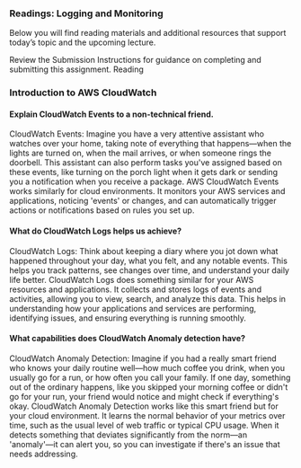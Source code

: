 ### Readings: Logging and Monitoring
Below you will find reading materials and additional resources that support today’s topic and the upcoming lecture.

Review the Submission Instructions for guidance on completing and submitting this assignment.
Reading
### Introduction to AWS CloudWatch

#### Explain CloudWatch Events to a non-technical friend.
CloudWatch Events: Imagine you have a very attentive assistant who watches over your home, taking note of everything that happens—when the lights are turned on, when the mail arrives, or when someone rings the doorbell. This assistant can also perform tasks you've assigned based on these events, like turning on the porch light when it gets dark or sending you a notification when you receive a package. AWS CloudWatch Events works similarly for cloud environments. It monitors your AWS services and applications, noticing 'events' or changes, and can automatically trigger actions or notifications based on rules you set up.
#### What do CloudWatch Logs helps us achieve?
CloudWatch Logs: Think about keeping a diary where you jot down what happened throughout your day, what you felt, and any notable events. This helps you track patterns, see changes over time, and understand your daily life better. CloudWatch Logs does something similar for your AWS resources and applications. It collects and stores logs of events and activities, allowing you to view, search, and analyze this data. This helps in understanding how your applications and services are performing, identifying issues, and ensuring everything is running smoothly.
#### What capabilities does CloudWatch Anomaly detection have?
CloudWatch Anomaly Detection: Imagine if you had a really smart friend who knows your daily routine well—how much coffee you drink, when you usually go for a run, or how often you call your family. If one day, something out of the ordinary happens, like you skipped your morning coffee or didn't go for your run, your friend would notice and might check if everything's okay. CloudWatch Anomaly Detection works like this smart friend but for your cloud environment. It learns the normal behavior of your metrics over time, such as the usual level of web traffic or typical CPU usage. When it detects something that deviates significantly from the norm—an 'anomaly'—it can alert you, so you can investigate if there's an issue that needs addressing.
